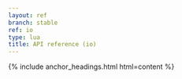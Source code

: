 ```yaml
---
layout: ref
branch: stable
ref: io
type: lua
title: API reference (io)
---
```

{% include anchor_headings.html html=content %}